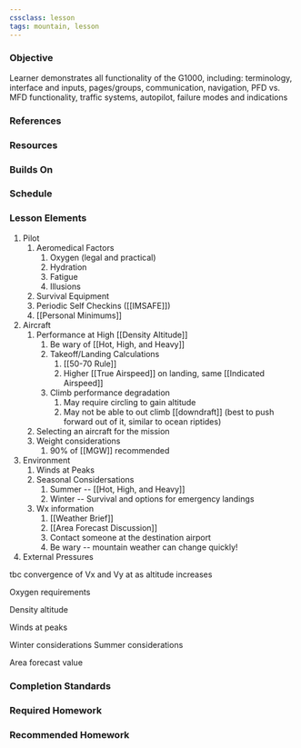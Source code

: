 ```yaml
---
cssclass: lesson
tags: mountain, lesson
---
```

### Objective
Learner demonstrates all functionality of the G1000, including: terminology, interface and inputs, pages/groups, communication, navigation, PFD vs. MFD functionality, traffic systems, autopilot, failure modes and indications

### References

### Resources

### Builds On

### Schedule

### Lesson Elements
1. Pilot
	1. Aeromedical Factors
		1. Oxygen (legal and practical)
		2. Hydration
		3. Fatigue
		4. Illusions
	2. Survival Equipment
	3. Periodic Self Checkins ([[IMSAFE]])
	4. [[Personal Minimums]]
2. Aircraft
	1. Performance at High [[Density Altitude]]
		1. Be wary of [[Hot, High, and Heavy]]
		2. Takeoff/Landing Calculations
			1. [[50-70 Rule]]
			2. Higher [[True Airspeed]] on landing, same [[Indicated Airspeed]]
		3. Climb performance degradation
			1. May require circling to gain altitude
			2. May not be able to out climb [[downdraft]] (best to push forward out of it, similar to ocean riptides)
	3. Selecting an aircraft for the mission
	4. Weight considerations
		1. 90% of [[MGW]] recommended
3. Environment
	1. Winds at Peaks
	2. Seasonal Considersations
		1. Summer -- [[Hot, High, and Heavy]]
		2. Winter -- Survival and options for emergency landings
	3. Wx information
		1. [[Weather Brief]]
		2. [[Area Forecast Discussion]]
		3. Contact someone at the destination airport
		4. Be wary -- mountain weather can change quickly!
4. External Pressures

tbc
convergence of Vx and Vy at as altitude increases

Oxygen  requirements

Density altitude

Winds at peaks

Winter considerations 
Summer considerations

Area forecast value

### Completion Standards

### Required Homework

### Recommended Homework 

